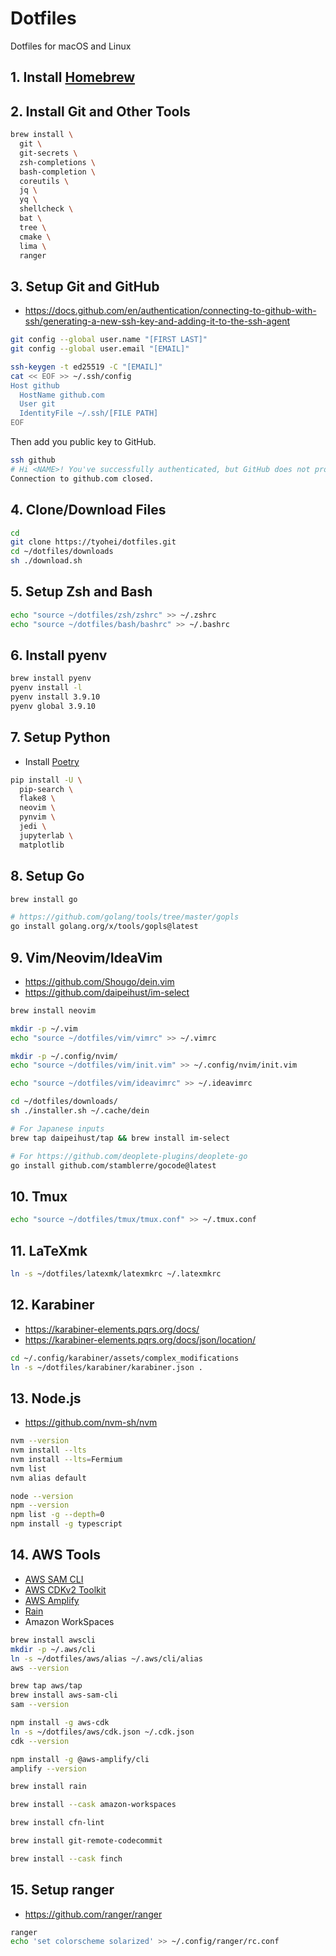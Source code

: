 # Dotfiles

Dotfiles for macOS and Linux

## 1. Install [Homebrew](https://brew.sh/)

## 2. Install Git and Other Tools

```sh
brew install \
  git \
  git-secrets \
  zsh-completions \
  bash-completion \
  coreutils \
  jq \
  yq \
  shellcheck \
  bat \
  tree \
  cmake \
  lima \
  ranger
```

## 3. Setup Git and GitHub

- https://docs.github.com/en/authentication/connecting-to-github-with-ssh/generating-a-new-ssh-key-and-adding-it-to-the-ssh-agent

```sh
git config --global user.name "[FIRST LAST]"
git config --global user.email "[EMAIL]"
```

```sh
ssh-keygen -t ed25519 -C "[EMAIL]"
cat << EOF >> ~/.ssh/config
Host github
  HostName github.com
  User git
  IdentityFile ~/.ssh/[FILE PATH]
EOF
```

Then add you public key to GitHub.

```sh
ssh github
# Hi <NAME>! You've successfully authenticated, but GitHub does not provide shell access.
Connection to github.com closed.
```

## 4. Clone/Download Files

```sh
cd
git clone https://tyohei/dotfiles.git
cd ~/dotfiles/downloads
sh ./download.sh
```

## 5. Setup Zsh and Bash

```sh
echo "source ~/dotfiles/zsh/zshrc" >> ~/.zshrc
echo "source ~/dotfiles/bash/bashrc" >> ~/.bashrc
```

## 6. Install pyenv

```sh
brew install pyenv
pyenv install -l
pyenv install 3.9.10
pyenv global 3.9.10
```

## 7. Setup Python

- Install [Poetry](https://python-poetry.org/docs/#installation)

```sh
pip install -U \
  pip-search \
  flake8 \
  neovim \
  pynvim \
  jedi \
  jupyterlab \
  matplotlib
```

## 8. Setup Go

```sh
brew install go

# https://github.com/golang/tools/tree/master/gopls
go install golang.org/x/tools/gopls@latest
```

## 9. Vim/Neovim/IdeaVim

- https://github.com/Shougo/dein.vim
- https://github.com/daipeihust/im-select

```sh
brew install neovim

mkdir -p ~/.vim
echo "source ~/dotfiles/vim/vimrc" >> ~/.vimrc

mkdir -p ~/.config/nvim/
echo "source ~/dotfiles/vim/init.vim" >> ~/.config/nvim/init.vim

echo "source ~/dotfiles/vim/ideavimrc" >> ~/.ideavimrc

cd ~/dotfiles/downloads/
sh ./installer.sh ~/.cache/dein

# For Japanese inputs
brew tap daipeihust/tap && brew install im-select

# For https://github.com/deoplete-plugins/deoplete-go
go install github.com/stamblerre/gocode@latest
```

## 10. Tmux

```sh
echo "source ~/dotfiles/tmux/tmux.conf" >> ~/.tmux.conf
```

## 11. LaTeXmk

```sh
ln -s ~/dotfiles/latexmk/latexmkrc ~/.latexmkrc
```

## 12. Karabiner

- https://karabiner-elements.pqrs.org/docs/
- https://karabiner-elements.pqrs.org/docs/json/location/

```sh
cd ~/.config/karabiner/assets/complex_modifications
ln -s ~/dotfiles/karabiner/karabiner.json .
```

## 13. Node.js

- https://github.com/nvm-sh/nvm

```sh
nvm --version
nvm install --lts
nvm install --lts=Fermium
nvm list
nvm alias default

node --version
npm --version
npm list -g --depth=0
npm install -g typescript
```

## 14. AWS Tools

- [AWS SAM CLI](https://docs.aws.amazon.com/serverless-application-model/latest/developerguide/serverless-sam-cli-install-mac.html)
- [AWS CDKv2 Toolkit](https://docs.aws.amazon.com/cdk/v2/guide/cli.html)
- [AWS Amplify](https://docs.amplify.aws/cli/start/install/)
- [Rain](https://github.com/aws-cloudformation/rain)
- Amazon WorkSpaces

```sh
brew install awscli
mkdir -p ~/.aws/cli
ln -s ~/dotfiles/aws/alias ~/.aws/cli/alias
aws --version

brew tap aws/tap
brew install aws-sam-cli
sam --version

npm install -g aws-cdk
ln -s ~/dotfiles/aws/cdk.json ~/.cdk.json
cdk --version

npm install -g @aws-amplify/cli
amplify --version

brew install rain

brew install --cask amazon-workspaces

brew install cfn-lint

brew install git-remote-codecommit

brew install --cask finch
```

## 15. Setup ranger

* https://github.com/ranger/ranger

```sh
ranger
echo 'set colorscheme solarized' >> ~/.config/ranger/rc.conf
```
